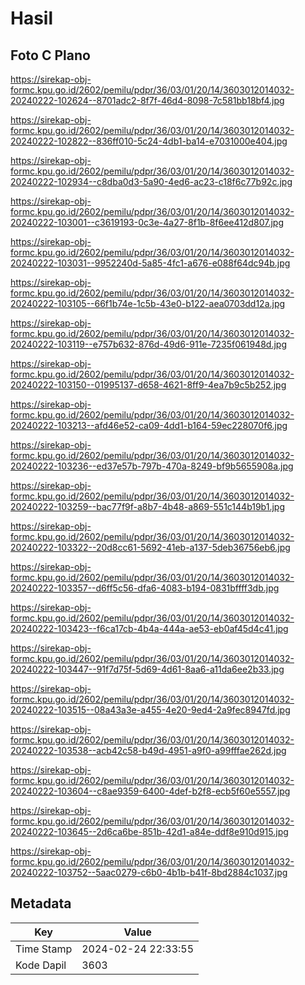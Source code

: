 # Hasil

## Foto C Plano

https://sirekap-obj-formc.kpu.go.id/2602/pemilu/pdpr/36/03/01/20/14/3603012014032-20240222-102624--8701adc2-8f7f-46d4-8098-7c581bb18bf4.jpg

https://sirekap-obj-formc.kpu.go.id/2602/pemilu/pdpr/36/03/01/20/14/3603012014032-20240222-102822--836ff010-5c24-4db1-ba14-e7031000e404.jpg

https://sirekap-obj-formc.kpu.go.id/2602/pemilu/pdpr/36/03/01/20/14/3603012014032-20240222-102934--c8dba0d3-5a90-4ed6-ac23-c18f6c77b92c.jpg

https://sirekap-obj-formc.kpu.go.id/2602/pemilu/pdpr/36/03/01/20/14/3603012014032-20240222-103001--c3619193-0c3e-4a27-8f1b-8f6ee412d807.jpg

https://sirekap-obj-formc.kpu.go.id/2602/pemilu/pdpr/36/03/01/20/14/3603012014032-20240222-103031--9952240d-5a85-4fc1-a676-e088f64dc94b.jpg

https://sirekap-obj-formc.kpu.go.id/2602/pemilu/pdpr/36/03/01/20/14/3603012014032-20240222-103105--66f1b74e-1c5b-43e0-b122-aea0703dd12a.jpg

https://sirekap-obj-formc.kpu.go.id/2602/pemilu/pdpr/36/03/01/20/14/3603012014032-20240222-103119--e757b632-876d-49d6-911e-7235f061948d.jpg

https://sirekap-obj-formc.kpu.go.id/2602/pemilu/pdpr/36/03/01/20/14/3603012014032-20240222-103150--01995137-d658-4621-8ff9-4ea7b9c5b252.jpg

https://sirekap-obj-formc.kpu.go.id/2602/pemilu/pdpr/36/03/01/20/14/3603012014032-20240222-103213--afd46e52-ca09-4dd1-b164-59ec228070f6.jpg

https://sirekap-obj-formc.kpu.go.id/2602/pemilu/pdpr/36/03/01/20/14/3603012014032-20240222-103236--ed37e57b-797b-470a-8249-bf9b5655908a.jpg

https://sirekap-obj-formc.kpu.go.id/2602/pemilu/pdpr/36/03/01/20/14/3603012014032-20240222-103259--bac77f9f-a8b7-4b48-a869-551c144b19b1.jpg

https://sirekap-obj-formc.kpu.go.id/2602/pemilu/pdpr/36/03/01/20/14/3603012014032-20240222-103322--20d8cc61-5692-41eb-a137-5deb36756eb6.jpg

https://sirekap-obj-formc.kpu.go.id/2602/pemilu/pdpr/36/03/01/20/14/3603012014032-20240222-103357--d6ff5c56-dfa6-4083-b194-0831bffff3db.jpg

https://sirekap-obj-formc.kpu.go.id/2602/pemilu/pdpr/36/03/01/20/14/3603012014032-20240222-103423--f6ca17cb-4b4a-444a-ae53-eb0af45d4c41.jpg

https://sirekap-obj-formc.kpu.go.id/2602/pemilu/pdpr/36/03/01/20/14/3603012014032-20240222-103447--91f7d75f-5d69-4d61-8aa6-a11da6ee2b33.jpg

https://sirekap-obj-formc.kpu.go.id/2602/pemilu/pdpr/36/03/01/20/14/3603012014032-20240222-103515--08a43a3e-a455-4e20-9ed4-2a9fec8947fd.jpg

https://sirekap-obj-formc.kpu.go.id/2602/pemilu/pdpr/36/03/01/20/14/3603012014032-20240222-103538--acb42c58-b49d-4951-a9f0-a99fffae262d.jpg

https://sirekap-obj-formc.kpu.go.id/2602/pemilu/pdpr/36/03/01/20/14/3603012014032-20240222-103604--c8ae9359-6400-4def-b2f8-ecb5f60e5557.jpg

https://sirekap-obj-formc.kpu.go.id/2602/pemilu/pdpr/36/03/01/20/14/3603012014032-20240222-103645--2d6ca6be-851b-42d1-a84e-ddf8e910d915.jpg

https://sirekap-obj-formc.kpu.go.id/2602/pemilu/pdpr/36/03/01/20/14/3603012014032-20240222-103752--5aac0279-c6b0-4b1b-b41f-8bd2884c1037.jpg


## Metadata

| Key        | Value               |
| ---------- | ------------------- |
| Time Stamp | 2024-02-24 22:33:55 |
| Kode Dapil | 3603                |




